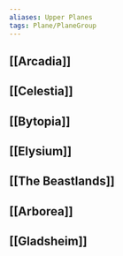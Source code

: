 ```yaml
---
aliases: Upper Planes
tags: Plane/PlaneGroup
---
```

## [[Arcadia]]
## [[Celestia]]
## [[Bytopia]]
## [[Elysium]]
## [[The Beastlands]]
## [[Arborea]]
## [[Gladsheim]]